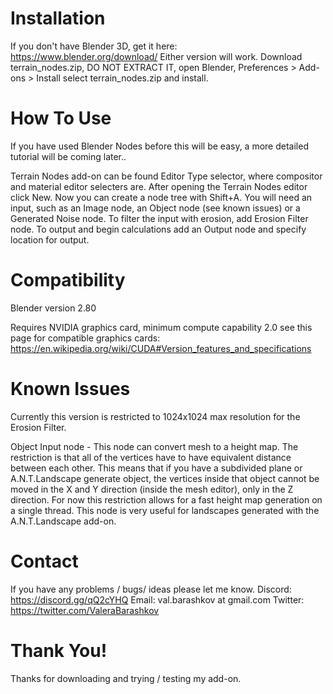 # Installation
If you don't have Blender 3D, get it here: https://www.blender.org/download/ Either version will work.
Download terrain_nodes.zip, DO NOT EXTRACT IT, open Blender, Preferences > Add-ons > Install select terrain_nodes.zip and install.

# How To Use
If you have used Blender Nodes before this will be easy, a more detailed tutorial will be coming later..

Terrain Nodes add-on can be found Editor Type selector, where compositor and material editor selecters are. After opening the Terrain Nodes editor click New. Now you can create a node tree with Shift+A. You will need an input, such as an Image node, an Object node (see known issues) or a Generated Noise node. To filter the input with erosion, add Erosion Filter node. To output and begin calculations add an Output node and specify location for output.

# Compatibility
Blender version 2.80

Requires NVIDIA graphics card, minimum compute capability 2.0 see this page for compatible graphics cards: https://en.wikipedia.org/wiki/CUDA#Version_features_and_specifications

# Known Issues
Currently this version is restricted to 1024x1024 max resolution for the Erosion Filter.

Object Input node - This node can convert mesh to a height map. The restriction is that all of the vertices have to have equivalent distance between each other. This means that if you have a subdivided plane or A.N.T.Landscape generate object, the vertices inside that object cannot be moved in the X and Y direction (inside the mesh editor), only in the Z direction. For now this restriction allows for a fast height map generation on a single thread. This node is very useful for landscapes generated with the A.N.T.Landscape add-on.

# Contact
If you have any problems / bugs/ ideas please let me know. 
Discord: https://discord.gg/qQ2cYHQ
Email: val.barashkov at gmail.com
Twitter: https://twitter.com/ValeraBarashkov

# Thank You!
Thanks for downloading and trying / testing my add-on.
